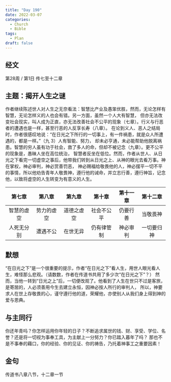 ```yaml
---
title: "Day 190"
date: 2022-03-07
categories:
  - Church
  - Bible
tags:
  - Plan
draft: false
---
```


## 经文
第28周 / 第1日 传七至十二章

## 主题：揭开人生之谜
作者继续陈述世人对人生之无奈看法：智慧比产业及愚笨优胜，然而，无论怎样有智慧，无论怎样义的人也会有错。另一方面，虽然一个人大有智慧，
但亦无法改变社会现实，叫人成为正直，亦无法改善社会不公平的现象（七章）。行义与行恶者的遭遇也是一样，甚至行恶的人反享长寿（八章）。
在论到义人、恶人之结局时，作者很感叹地说：“在日光之下所行的一切事上，有一件祸患，就是众人所遭遇的，都是一样。”（九   3）人有智能、努力，
却未必亨通，未必能帮助他脱离祸患。智慧的穷人虽有功于社会，救了多人的命，但却不被记念（九章）。更不公平的现象是，愚昧人坐在高位统治，
智慧者反坐在低位。然而，作者从世人、从日光之下看完一切虚空之事后，他带我们转到从日光之上、从神的眼光去看万事。神在掌权，神必审判，神必赏善罚恶，
神必赐福给敬畏他的人，神必摆平一切不平的事情，所以他劝告青年人敬畏神，遵行他的诫命，并立志行善，遵行神旨，记念他，以致将虚空的人生转变为有意义的人生。

|   第七章   |   第八章   |   第九章   |   第十章   |  第十一章  |  第十二章   |
|:-------:|:-------:|:-------:|:-------:|:------:|:-------:|
|  智慧的虚空  |  势力的虚空  |  道德之虚空  |  社会不公平  |  仍要行善  |  当敬畏神   |
|  人死无分别  |  遭遇不公   |  在世无异   |  仍有律管制  |  神必审判  |  一切要归神  |

## 默想
“在日光之下”是一个很重要的提示，作者“在日光之下”看人生，用世人眼光看人生，难怪那么悲观。（请数数，作者在传道书共用了多少次“在日光之下”？）
然而，当他一转到“日光之上”后，一切便改观了。他看到了人生在世只不过是客旅，是寄居的，人必须善用今生去建立永恒，因神必按人所行的审判人，
所以，神要求人在世上存敬畏的心，谨守遵行他的道，荣耀他，亦使别人从我们身上得到神的爱与恩典。

## 与主同行
你还年青吗？你怎样运用你年轻的日子？不断追求属世的钱、财、享受、学位、名誉？还是将一切视为事奉工具，为主献上一分努力？你已踏入暮年了吗？
那也不是不事奉的藉口，你的经验、你的见证、你的祷告，乃托着神事工之重要因素！

## 金句
传道书八章八节，十二章一节

[comment]: <> (## 附录)

